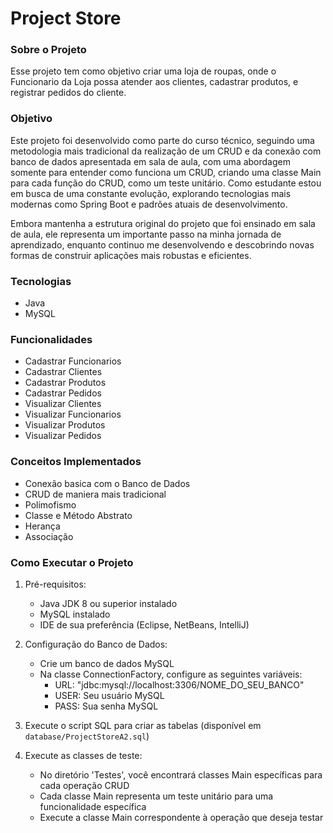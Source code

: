 # Project Store

### Sobre o Projeto
Esse projeto tem como objetivo criar uma loja de roupas, onde o Funcionario da Loja
possa atender aos clientes, cadastrar produtos, e registrar pedidos do cliente.

### Objetivo
Este projeto foi desenvolvido como parte do curso técnico, seguindo uma metodologia mais tradicional da realização de um CRUD e da 
conexão com banco de dados apresentada em sala de aula, com uma abordagem somente para entender como funciona um CRUD, criando uma
classe Main para cada função do CRUD, como um teste unitário. Como estudante estou em busca de uma constante evolução, explorando tecnologias mais modernas 
como Spring Boot e padrões atuais de desenvolvimento.

Embora mantenha a estrutura original do projeto que foi ensinado em sala de aula, ele representa um importante passo na minha jornada de aprendizado,
enquanto continuo me desenvolvendo e descobrindo novas formas de construir aplicações mais robustas e eficientes.

### Tecnologias
- Java
- MySQL

### Funcionalidades
- Cadastrar Funcionarios
- Cadastrar Clientes
- Cadastrar Produtos
- Cadastrar Pedidos
- Visualizar Clientes
- Visualizar Funcionarios
- Visualizar Produtos
- Visualizar Pedidos

### Conceitos Implementados
- Conexão basica com o Banco de Dados
- CRUD de maniera mais tradicional
- Polimofismo
- Classe e Método Abstrato
- Herança
- Associação

### Como Executar o Projeto
1. Pré-requisitos:
   - Java JDK 8 ou superior instalado
   - MySQL instalado
   - IDE de sua preferência (Eclipse, NetBeans, IntelliJ)

2. Configuração do Banco de Dados:
   - Crie um banco de dados MySQL
   - Na classe ConnectionFactory, configure as seguintes variáveis:
     - URL: "jdbc:mysql://localhost:3306/NOME_DO_SEU_BANCO"
     - USER: Seu usuário MySQL
     - PASS: Sua senha MySQL

3. Execute o script SQL para criar as tabelas (disponível em `database/ProjectStoreA2.sql`)

4. Execute as classes de teste:
   - No diretório 'Testes', você encontrará classes Main específicas para cada operação CRUD
   - Cada classe Main representa um teste unitário para uma funcionalidade específica
   - Execute a classe Main correspondente à operação que deseja testar
